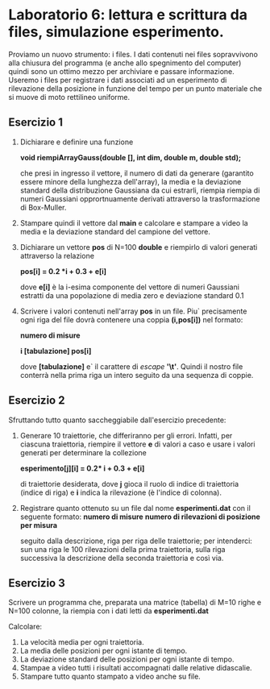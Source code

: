 # Laboratorio 6: lettura e scrittura da files, simulazione esperimento.

Proviamo un nuovo strumento: i files. I dati contenuti nei files sopravvivono alla chiusura del programma (e anche allo spegnimento del computer) quindi sono un ottimo mezzo per archiviare e passare informazione. Useremo i files per registrare i dati associati ad un esperimento di rilevazione della posizione in funzione del tempo per un punto materiale che  si muove di moto rettilineo uniforme.

## Esercizio 1


1.  Dichiarare e definire una funzione

	__void  riempiArrayGauss(double [], int dim, double m, double std);__


	che presi in ingresso il vettore, il numero di dati da generare (garantito 	 essere minore della lunghezza dell'array), la media e la deviazione standard della distribuzione Gaussiana da cui estrarli, riempia  riempia di numeri Gaussiani opprortnuamente derivati attraverso la trasformazione di Box-Muller.

1. Stampare quindi il vettore dal __main__ e calcolare e stampare a video la media e la deviazione standard del campione del vettore.

1. Dichiarare un vettore __pos__ di N=100 __double__ e riempirlo di valori generati attraverso la relazione

	__pos[i] = 0.2 *i + 0.3 + e[i]__
		
	dove __e[i]__ è la i-esima componente del vettore di numeri Gaussiani estratti da una popolazione di media zero e deviazione standard 0.1

1. Scrivere i valori contenuti nell'array __pos__ in un file. 
Piu` precisamente ogni riga del file dovrà contenere una coppia __(i,pos[i])__ nel formato:

	__numero di misure__
	
	__i [tabulazione] pos[i]__
	
	dove __[tabulazione]__ e` il carattere di _escape_  __'\t'__.
	Quindi il nostro file conterrà nella prima riga un intero  seguito da una sequenza di coppie.

## Esercizio 2

Sfruttando tutto quanto saccheggiabile dall'esercizio precedente:

1. Generare 10 traiettorie, che differiranno per gli errori. Infatti, per ciascuna traiettoria, riempire il vettore __e__ di valori a caso e usare i valori generati per determinare la collezione 

	__esperimento[j][i] = 0.2* i + 0.3  + e[i]__

	di traiettorie desiderata, dove __j__ gioca il ruolo di indice di traiettoria (indice di riga) e __i__ indica la rilevazione (è  l'indice di colonna).
	
2. Registrare quanto ottenuto su un file dal nome __esperimenti.dat__ con il seguente formato:
  	__numero di misure__
  	__numero di rilevazioni di posizione per misura__
  	
 	seguito dalla descrizione, riga per riga delle traiettorie; per intenderci: sun una riga le 100 rilevazioni della prima traiettoria, sulla riga successiva la descrizione della seconda traiettoria e così via.
  
## Esercizio 3
Scrivere un programma che, preparata una matrice (tabella) di M=10 righe e N=100 colonne, la riempia con i dati letti da __esperimenti.dat__

Calcolare: 

1. La velocità  media per ogni traiettoria.
2. La media delle posizioni per ogni istante di tempo.
3. La deviazione standard delle posizioni per ogni istante di tempo.
4. Stampae a video tutti i risultati accompagnati dalle relative didascalie.
5. Stampare tutto quanto stampato a video anche su file.